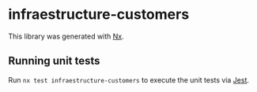 # infraestructure-customers

This library was generated with [Nx](https://nx.dev).

## Running unit tests

Run `nx test infraestructure-customers` to execute the unit tests via [Jest](https://jestjs.io).
